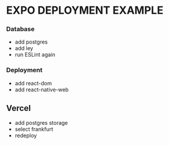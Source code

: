 # EXPO DEPLOYMENT EXAMPLE

### Database

- add postgres
- add ley
- run ESLint again

### Deployment

- add react-dom
- add react-native-web

## Vercel 

- add postgres storage
- select frankfurt
- redeploy
